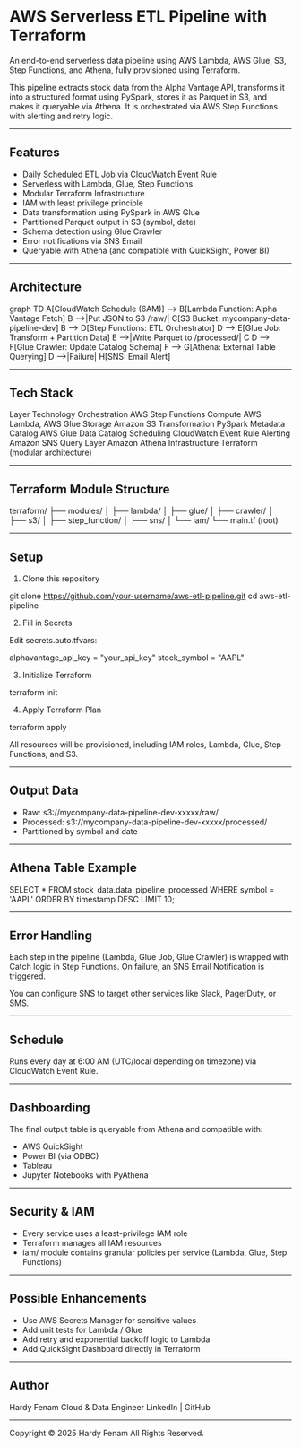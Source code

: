 # AWS Serverless ETL Pipeline with Terraform

An end-to-end serverless data pipeline using AWS Lambda, AWS Glue, S3, Step Functions, and Athena, fully provisioned using Terraform.

This pipeline extracts stock data from the Alpha Vantage API, transforms it into a structured format using PySpark, stores it as Parquet in S3, and makes it queryable via Athena. It is orchestrated via AWS Step Functions with alerting and retry logic.

---

## Features
- Daily Scheduled ETL Job via CloudWatch Event Rule
- Serverless with Lambda, Glue, Step Functions
- Modular Terraform Infrastructure
- IAM with least privilege principle
- Data transformation using PySpark in AWS Glue
- Partitioned Parquet output in S3 (symbol, date)
- Schema detection using Glue Crawler
- Error notifications via SNS Email
- Queryable with Athena (and compatible with QuickSight, Power BI)

---

## Architecture

graph TD
    A[CloudWatch Schedule (6AM)] --> B[Lambda Function: Alpha Vantage Fetch]
    B -->|Put JSON to S3 /raw/| C[S3 Bucket: mycompany-data-pipeline-dev]
    B --> D[Step Functions: ETL Orchestrator]
    D --> E[Glue Job: Transform + Partition Data]
    E -->|Write Parquet to /processed/| C
    D --> F[Glue Crawler: Update Catalog Schema]
    F --> G[Athena: External Table Querying]
    D -->|Failure| H[SNS: Email Alert]


---

## Tech Stack

Layer	Technology
Orchestration	AWS Step Functions
Compute	AWS Lambda, AWS Glue
Storage	Amazon S3
Transformation	PySpark
Metadata Catalog	AWS Glue Data Catalog
Scheduling	CloudWatch Event Rule
Alerting	Amazon SNS
Query Layer	Amazon Athena
Infrastructure	Terraform (modular architecture)


---

## Terraform Module Structure

terraform/
  ├── modules/
  │   ├── lambda/
  │   ├── glue/
  │   ├── crawler/
  │   ├── s3/
  │   ├── step_function/
  │   ├── sns/
  │   └── iam/
  └── main.tf (root)

---

## Setup

1. Clone this repository

git clone https://github.com/your-username/aws-etl-pipeline.git
cd aws-etl-pipeline

2. Fill in Secrets

Edit secrets.auto.tfvars:

alphavantage_api_key = "your_api_key"
stock_symbol         = "AAPL"

3. Initialize Terraform

terraform init

4. Apply Terraform Plan

terraform apply

All resources will be provisioned, including IAM roles, Lambda, Glue, Step Functions, and S3.

---

## Output Data
- Raw: s3://mycompany-data-pipeline-dev-xxxxx/raw/
- Processed: s3://mycompany-data-pipeline-dev-xxxxx/processed/
- Partitioned by symbol and date

---

## Athena Table Example

SELECT * FROM stock_data.data_pipeline_processed
WHERE symbol = 'AAPL'
ORDER BY timestamp DESC
LIMIT 10;


---

## Error Handling

Each step in the pipeline (Lambda, Glue Job, Glue Crawler) is wrapped with Catch logic in Step Functions. On failure, an SNS Email Notification is triggered.

You can configure SNS to target other services like Slack, PagerDuty, or SMS.

---

## Schedule

Runs every day at 6:00 AM (UTC/local depending on timezone) via CloudWatch Event Rule.

---

## Dashboarding

The final output table is queryable from Athena and compatible with:
- AWS QuickSight
- Power BI (via ODBC)
- Tableau
- Jupyter Notebooks with PyAthena

---

## Security & IAM
- Every service uses a least-privilege IAM role
- Terraform manages all IAM resources
- iam/ module contains granular policies per service (Lambda, Glue, Step Functions)

---

## Possible Enhancements
- Use AWS Secrets Manager for sensitive values
- Add unit tests for Lambda / Glue
- Add retry and exponential backoff logic to Lambda
- Add QuickSight Dashboard directly in Terraform

---

## Author

Hardy Fenam
Cloud & Data Engineer
LinkedIn | GitHub

---

Copyright © 2025 Hardy Fenam
All Rights Reserved.